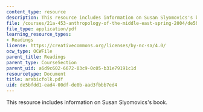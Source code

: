 ```yaml
---
content_type: resource
description: This resource includes information on Susan Slyomovics's book.
file: /courses/21a-453-anthropology-of-the-middle-east-spring-2004/de5bfdd1ead400dfde0baad3fbbb7ed4_arabicfolk.pdf
file_type: application/pdf
learning_resource_types:
- Readings
license: https://creativecommons.org/licenses/by-nc-sa/4.0/
ocw_type: OCWFile
parent_title: Readings
parent_type: CourseSection
parent_uid: a6d9c602-6672-03c9-0c05-b31e79191c1d
resourcetype: Document
title: arabicfolk.pdf
uid: de5bfdd1-ead4-00df-de0b-aad3fbbb7ed4
---
```

This resource includes information on Susan Slyomovics's book.